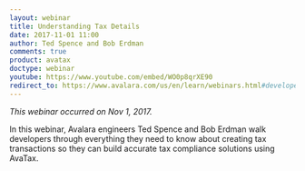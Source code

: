```yaml
---
layout: webinar
title: Understanding Tax Details
date: 2017-11-01 11:00
author: Ted Spence and Bob Erdman
comments: true
product: avatax
doctype: webinar
youtube: https://www.youtube.com/embed/WO0p8qrXE90
redirect_to: https://www.avalara.com/us/en/learn/webinars.html#developerwebinars
---
```


*This webinar occurred on Nov 1, 2017.*

In this webinar, Avalara engineers Ted Spence and Bob Erdman walk developers through everything they need to know about creating tax transactions so they can build accurate tax compliance solutions using AvaTax.

